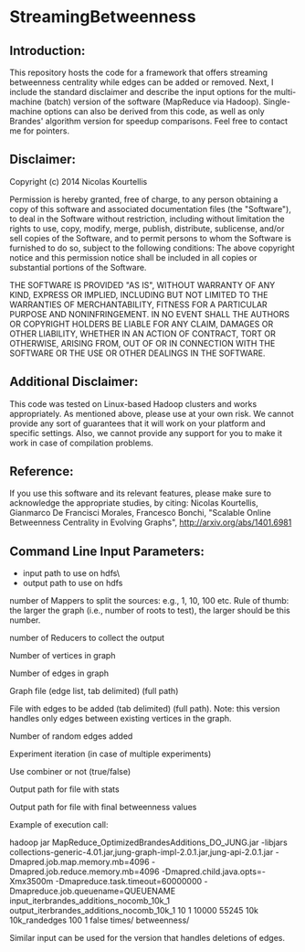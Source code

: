 StreamingBetweenness
==================

Introduction:
----------------
This repository hosts the code for a framework that offers streaming betweenness centrality while edges can be added or removed.
Next, I include the standard disclaimer and describe the input options for the multi-machine (batch) version of the software (MapReduce via Hadoop).
Single-machine options can also be derived from this code, as well as only Brandes' algorithm version for speedup comparisons. Feel free to contact me for pointers.

Disclaimer:
---------------
Copyright (c) 2014 Nicolas Kourtellis

Permission is hereby granted, free of charge, to any person obtaining a copy of this software and associated documentation files (the "Software"), to deal in the Software without restriction, including without limitation the rights to use, copy, modify, merge, publish, distribute, sublicense, and/or sell copies of the Software, and to permit persons to whom the Software is furnished to do so, subject to the following conditions: The above copyright notice and this permission notice shall be included in all copies or substantial portions of the Software.

THE SOFTWARE IS PROVIDED "AS IS", WITHOUT WARRANTY OF ANY KIND, EXPRESS OR IMPLIED, INCLUDING BUT NOT LIMITED TO THE WARRANTIES OF MERCHANTABILITY, FITNESS FOR A PARTICULAR PURPOSE AND NONINFRINGEMENT. IN NO EVENT SHALL THE AUTHORS OR COPYRIGHT HOLDERS BE LIABLE FOR ANY CLAIM, DAMAGES OR OTHER LIABILITY, WHETHER IN AN ACTION OF CONTRACT, TORT OR OTHERWISE, ARISING FROM, OUT OF OR IN CONNECTION WITH THE SOFTWARE OR THE USE OR OTHER DEALINGS IN THE SOFTWARE.

Additional Disclaimer:
-----------------------------
This code was tested on Linux-based Hadoop clusters and works appropriately.
As mentioned above, please use at your own risk. We cannot provide any sort of guarantees that it will work on your platform and specific settings.
Also, we cannot provide any support for you to make it work in case of compilation problems.

Reference:
---------------
If you use this software and its relevant features, please make sure to acknowledge the appropriate studies, by citing:
Nicolas Kourtellis, Gianmarco De Francisci Morales, Francesco Bonchi, "Scalable Online Betweenness Centrality in Evolving Graphs", http://arxiv.org/abs/1401.6981

Command Line Input Parameters:
------------------------------

- input path to use on hdfs\\
- output path to use on hdfs

number of Mappers to split the sources: e.g., 1, 10, 100 etc. Rule of thumb: the larger the graph (i.e., number of roots to test), the larger should be this number.

number of Reducers to collect the output

Number of vertices in graph

Number of edges in graph

Graph file (edge list, tab delimited) (full path)

File with edges to be added (tab delimited) (full path). Note: this version handles only edges between existing vertices in the graph.

Number of random edges added

Experiment iteration (in case of multiple experiments)

Use combiner or not (true/false)

Output path for file with stats

Output path for file with final betweenness values



Example of execution call:

hadoop jar MapReduce_OptimizedBrandesAdditions_DO_JUNG.jar
-libjars collections-generic-4.01.jar,jung-graph-impl-2.0.1.jar,jung-api-2.0.1.jar
-Dmapred.job.map.memory.mb=4096
-Dmapred.job.reduce.memory.mb=4096
-Dmapred.child.java.opts=-Xmx3500m
-Dmapreduce.task.timeout=60000000
-Dmapreduce.job.queuename=QUEUENAME
input_iterbrandes_additions_nocomb_10k_1 output_iterbrandes_additions_nocomb_10k_1 10 1 10000 55245 10k 10k_randedges 100 1 false times/ betweenness/

Similar input can be used for the version that handles deletions of edges.
